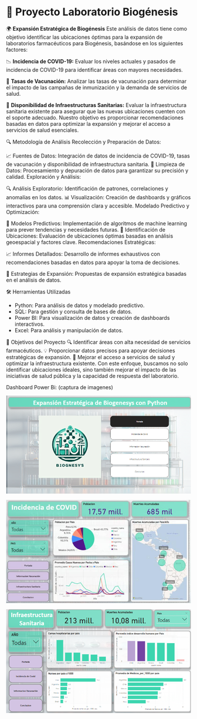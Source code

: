 # 🚀 **Proyecto Laboratorio Biogénesis**

🌍 **Expansión Estratégica de Biogénesis**
Este análisis de datos tiene como objetivo identificar las ubicaciones óptimas para la expansión de laboratorios farmacéuticos para Biogénesis, basándose en los siguientes factores:

📉 **Incidencia de COVID-19:**  Evaluar los niveles actuales y pasados de incidencia de COVID-19 para identificar áreas con mayores necesidades.

💉 **Tasas de Vacunación:** Analizar las tasas de vacunación para determinar el impacto de las campañas de inmunización y la demanda de servicios de salud.

🏥 **Disponibilidad de Infraestructuras Sanitarias:** Evaluar la infraestructura sanitaria existente para asegurar que las nuevas ubicaciones cuenten con el soporte adecuado.
Nuestro objetivo es proporcionar recomendaciones basadas en datos para optimizar la expansión y mejorar el acceso a servicios de salud esenciales.

🔍 Metodología de Análisis
Recolección y Preparación de Datos:

📈 Fuentes de Datos: Integración de datos de incidencia de COVID-19, tasas de vacunación y disponibilidad de infraestructura sanitaria.
🧹 Limpieza de Datos: Procesamiento y depuración de datos para garantizar su precisión y calidad.
Exploración y Análisis:

🔍 Análisis Exploratorio: Identificación de patrones, correlaciones y anomalías en los datos.
📊 Visualización: Creación de dashboards y gráficos interactivos para una comprensión clara y accesible.
Modelado Predictivo y Optimización:

🔮 Modelos Predictivos: Implementación de algoritmos de machine learning para prever tendencias y necesidades futuras.
📍 Identificación de Ubicaciones: Evaluación de ubicaciones óptimas basadas en análisis geoespacial y factores clave.
Recomendaciones Estratégicas:

📈 Informes Detallados: Desarrollo de informes exhaustivos con recomendaciones basadas en datos para apoyar la toma de decisiones.

🚀 Estrategias de Expansión: Propuestas de expansión estratégica basadas en el análisis de datos.

🛠 Herramientas Utilizadas
* Python: Para análisis de datos y modelado predictivo.
* SQL: Para gestión y consulta de bases de datos.
* Power BI: Para visualización de datos y creación de dashboards interactivos.
* Excel: Para análisis y manipulación de datos.

🎯 Objetivos del Proyecto
🔍 Identificar áreas con alta necesidad de servicios farmacéuticos.
💡 Proporcionar datos precisos para apoyar decisiones estratégicas de expansión.
🏥 Mejorar el acceso a servicios de salud y optimizar la infraestructura existente.
Con este enfoque, buscamos no solo identificar ubicaciones ideales, sino también mejorar el impacto de las iniciativas de salud pública y la capacidad de respuesta del laboratorio.

Dashboard Power Bi: (captura de imagenes)
<p align="center">
  <img src="https://github.com/danielafortiruiz/ProyectoLaboratorioBiogenesis/blob/main/imagen%20biogenesis%202%20.png?raw=true" alt="Biogénesis">
</p>

<p align="center">
  <img src="https://github.com/danielafortiruiz/ProyectoLaboratorioBiogenesis/blob/main/imagen%20power%20bi.jpg?raw=true" alt="Power BI">
</p>

<p align="center">
  <img src="https://github.com/danielafortiruiz/ProyectoLaboratorioBiogenesis/blob/main/biogenesis%203%20img.png?raw=true" alt="Biogénesis 3">
</p>




